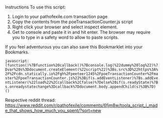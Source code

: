 Instructions
To use this script:

1. Login to your pathofexile.com transaction page 
2. Copy the contents from the poeTransactionCounter.js script
3. Right click your browser and select inspect element.
4. Get to console and paste it in and hit enter. The browser may require you to type in a safety word to allow to paste scripts.

If you feel adventurous you can also save this Bookmarklet into your Bookmarks.

`javascript:(function()%7Bfunction%20callback()%7Bconsole.log(%22dummy%20log%22)%7Dvar%20s%3Ddocument.createElement(%22script%22)%3Bs.src%3D%22https%3A%2F%2Fcdn.statically.io%2Fgh%2Fpeeteer1245%2FpoeTransactionCounter%2Fmaster%2FpoeTransactionCounter.js%22%3Bif(s.addEventListener)%7Bs.addEventListener(%22load%22%2Ccallback%2Cfalse)%7Delse%20if(s.readyState)%7Bs.onreadystatechange%3Dcallback%7Ddocument.body.appendChild(s)%3B%7D)()`

Respective reddit thread:
https://www.reddit.com/r/pathofexile/comments/6fjm8w/toola_script_i_made_that_shows_how_much_you_spent/?sort=new
